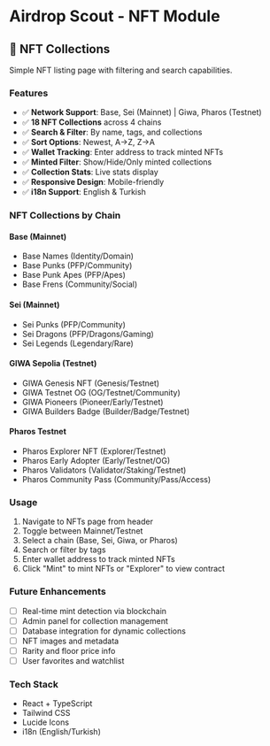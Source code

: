 # Airdrop Scout - NFT Module

## 🎨 NFT Collections

Simple NFT listing page with filtering and search capabilities.

### Features

- ✅ **Network Support**: Base, Sei (Mainnet) | Giwa, Pharos (Testnet)
- ✅ **18 NFT Collections** across 4 chains
- ✅ **Search & Filter**: By name, tags, and collections
- ✅ **Sort Options**: Newest, A→Z, Z→A
- ✅ **Wallet Tracking**: Enter address to track minted NFTs
- ✅ **Minted Filter**: Show/Hide/Only minted collections
- ✅ **Collection Stats**: Live stats display
- ✅ **Responsive Design**: Mobile-friendly
- ✅ **i18n Support**: English & Turkish

### NFT Collections by Chain

#### Base (Mainnet)
- Base Names (Identity/Domain)
- Base Punks (PFP/Community)
- Base Punk Apes (PFP/Apes)
- Base Frens (Community/Social)

#### Sei (Mainnet)
- Sei Punks (PFP/Community)
- Sei Dragons (PFP/Dragons/Gaming)
- Sei Legends (Legendary/Rare)

#### GIWA Sepolia (Testnet)
- GIWA Genesis NFT (Genesis/Testnet)
- GIWA Testnet OG (OG/Testnet/Community)
- GIWA Pioneers (Pioneer/Early/Testnet)
- GIWA Builders Badge (Builder/Badge/Testnet)

#### Pharos Testnet
- Pharos Explorer NFT (Explorer/Testnet)
- Pharos Early Adopter (Early/Testnet/OG)
- Pharos Validators (Validator/Staking/Testnet)
- Pharos Community Pass (Community/Pass/Access)

### Usage

1. Navigate to NFTs page from header
2. Toggle between Mainnet/Testnet
3. Select a chain (Base, Sei, Giwa, or Pharos)
4. Search or filter by tags
5. Enter wallet address to track minted NFTs
6. Click "Mint" to mint NFTs or "Explorer" to view contract

### Future Enhancements

- [ ] Real-time mint detection via blockchain
- [ ] Admin panel for collection management
- [ ] Database integration for dynamic collections
- [ ] NFT images and metadata
- [ ] Rarity and floor price info
- [ ] User favorites and watchlist

### Tech Stack

- React + TypeScript
- Tailwind CSS
- Lucide Icons
- i18n (English/Turkish)
